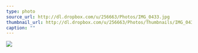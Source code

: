 ```yaml
---
type: photo
source_url: http://dl.dropbox.com/u/256663/Photos/IMG_0433.jpg
thumbnail_url: http://dl.dropbox.com/u/256663/Photos/Thumbnails/IMG_0433.jpg
caption: ""
---
```

![](http://dl.dropbox.com/u/256663/Photos/IMG_0433.jpg)